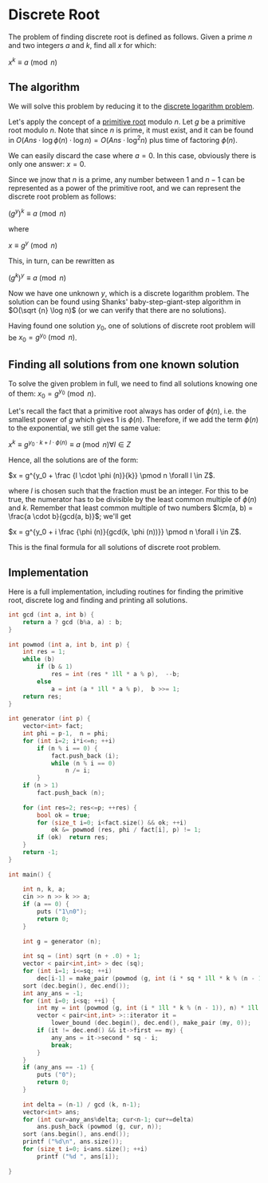 <!--?title Discrete Root -->

# Discrete Root

The problem of finding discrete root is defined as follows. Given a prime $n$ and two integers $a$ and $k$, find all $x$ for which:

$x^k \equiv a \pmod n$

## The algorithm

We will solve this problem by reducing it to the [discrete logarithm problem](./algebra/discrete-log.html).

Let's apply the concept of a [primitive root](./algebra/primitive-root.html) modulo $n$. Let $g$ be a primitive root modulo $n$. Note that since $n$ is prime, it must exist, and it can be found in $O(Ans \cdot \log \phi (n) \cdot \log n) = O(Ans \cdot \log^2 n)$ plus time of factoring $\phi (n)$.

We can easily discard the case where $a = 0$. In this case, obviously there is only one answer: $x = 0$.

Since we jnow that $n$ is a prime, any number between 1 and $n-1$ can be represented as a power of the primitive root, and we can represent the discrete root problem as follows:

$(g^y)^k \equiv a \pmod n$

where

$x \equiv g^y \pmod n$

This, in turn, can be rewritten as

$(g^k)^y \equiv a \pmod n$

Now we have one unknown $y$, which is a discrete logarithm problem. The solution can be found using Shanks' baby-step-giant-step algorithm in $O(\sqrt {n} \log n)$ (or we can verify that there are no solutions).

Having found one solution $y_0$, one of solutions of discrete root problem will be $x_0 = g^{y_0} \pmod n$.

## Finding all solutions from one known solution

To solve the given problem in full, we need to find all solutions knowing one of them: $x_0 = g^{y_0} \pmod n$.

Let's recall the fact that a primitive root always has order of $\phi (n)$, i.e. the smallest power of $g$ which gives 1 is $\phi (n)$. Therefore, if we add the term $\phi (n)$ to the exponential, we still get the same value:

$x^k \equiv g^{ y_0 \cdot k + l \cdot \phi (n)} \equiv a \pmod n \forall l \in Z$

Hence, all the solutions are of the form:

$x = g^{y_0 + \frac {l \cdot \phi (n)}{k}} \pmod n \forall l \in Z$.

where $l$ is chosen such that the fraction must be an integer. For this to be true, the numerator has to be divisible by the least common multiple of  $\phi (n)$ and $k$. Remember that least common multiple of two numbers $lcm(a, b) = \frac{a \cdot b}{gcd(a, b)}$; we'll get

$x = g^{y_0 + i \frac {\phi (n)}{gcd(k, \phi (n))}} \pmod n \forall i \in Z$.

This is the final formula for all solutions of discrete root problem.

## Implementation

Here is a full implementation, including routines for finding the primitive root, discrete log and finding and printing all solutions.

```cpp
int gcd (int a, int b) {
	return a ? gcd (b%a, a) : b;
}
 
int powmod (int a, int b, int p) {
	int res = 1;
	while (b)
		if (b & 1)
			res = int (res * 1ll * a % p),  --b;
		else
			a = int (a * 1ll * a % p),  b >>= 1;
	return res;
}
 
int generator (int p) {
	vector<int> fact;
	int phi = p-1,  n = phi;
	for (int i=2; i*i<=n; ++i)
		if (n % i == 0) {
			fact.push_back (i);
			while (n % i == 0)
				n /= i;
		}
	if (n > 1)
		fact.push_back (n);
 
	for (int res=2; res<=p; ++res) {
		bool ok = true;
		for (size_t i=0; i<fact.size() && ok; ++i)
			ok &= powmod (res, phi / fact[i], p) != 1;
		if (ok)  return res;
	}
	return -1;
}
 
int main() {
 
	int n, k, a;
	cin >> n >> k >> a;
	if (a == 0) {
		puts ("1\n0");
		return 0;
	}
 
	int g = generator (n);
 
	int sq = (int) sqrt (n + .0) + 1;
	vector < pair<int,int> > dec (sq);
	for (int i=1; i<=sq; ++i)
		dec[i-1] = make_pair (powmod (g, int (i * sq * 1ll * k % (n - 1)), n), i);
	sort (dec.begin(), dec.end());
	int any_ans = -1;
	for (int i=0; i<sq; ++i) {
		int my = int (powmod (g, int (i * 1ll * k % (n - 1)), n) * 1ll * a % n);
		vector < pair<int,int> >::iterator it =
			lower_bound (dec.begin(), dec.end(), make_pair (my, 0));
		if (it != dec.end() && it->first == my) {
			any_ans = it->second * sq - i;
			break;
		}
	}
	if (any_ans == -1) {
		puts ("0");
		return 0;
	}
 
	int delta = (n-1) / gcd (k, n-1);
	vector<int> ans;
	for (int cur=any_ans%delta; cur<n-1; cur+=delta)
		ans.push_back (powmod (g, cur, n));
	sort (ans.begin(), ans.end());
	printf ("%d\n", ans.size());
	for (size_t i=0; i<ans.size(); ++i)
		printf ("%d ", ans[i]);
 
}
```

